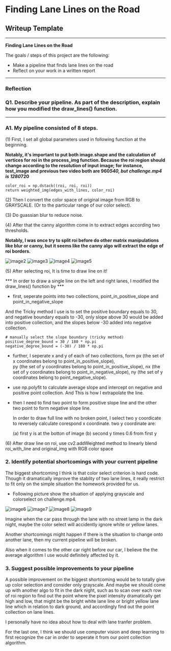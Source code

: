 # **Finding Lane Lines on the Road** 

## Writeup Template

---

**Finding Lane Lines on the Road**

The goals / steps of this project are the following:
* Make a pipeline that finds lane lines on the road
* Reflect on your work in a written report


[//]: # (Image References)

[image1]: ./examples/grayscale.jpg "Grayscale"
[image2]: ./demo/roi_before_canny_1.png "roi_before_canny_1"
[image3]: ./demo/roi_before_canny_2.png "roi_before_canny_2"
[image4]: ./demo/roi_after_canny_1.png "roi_after_canny_1"
[image5]: ./demo/roi_after_canny_2.png "roi_after_canny_2"
[image6]: ./demo/apply_grayscale_1.png "apply_grayscale_1"
[image7]: ./demo/apply_grayscale_2.png "apply_grayscale_2"
[image8]: ./demo/apply_color_select_1.png "apply_color_select_1"
[image9]: ./demo/apply_color_select_2.png "apply_color_select_2"

---

### Reflection

### Q1. Describe your pipeline. As part of the description, explain how you modified the draw_lines() function.
---
### A1. My pipeline consisted of 8 steps. 

(1) First, I set all global parameters used in following function at the beginning.

**Notably, it's important to put both image.shape and the calculation of vertices for roi in the process_img function.
Because the roi region should change according to the resolution of input image; for instance, test_image and previous two video both are 960*540, but
challenge.mp4 is 1280*720**

    color_roi = np.dstack((roi, roi, roi))
    return weighted_img(edges_with_lines, color_roi)

(2) Then I convert the color space of original image from RGB to GRAYSCALE. (Or to the particular range of our color select).

(3) Do guassian blur to reduce noise.

(4) After that the canny algorithm come in to extract edges according two thresholds.

**Notably, I was once try to split roi before do other matrix manipulations like blur or canny, but it seems like the canny algo will extract the edge of roi borders.**

![image2]
![image3]
![image4]
![image5]

(5) After selecting roi, It is time to draw line on it!

*** In order to draw a single line on the left and right lanes, I modified the draw_lines() function by ***

* first, seperate points into two collections, point_in_positive_slope and point_in_negative_slope

And the Tricky method I use is to set the positive boundary equals to 30, and negative boundary equals to -30, only slope above 30 would be added into positive collection, and the slopes below -30 added into negative collection.

    # manually select the slope boundary (tricky method)
    positive_degree_bound = 30 / 180 * np.pi
    negative_degree_bound = (-30) / 180 * np.pi
    

* further, I seperate x and y of each of two collections, form px (the set of x coordinates belong to point_in_positive_slope),   
    py (the set of y coordinates belong to point_in_positive_slope), nx (the set of y coordinates belong to point_in_negative_slope), ny (the set of y coordinates belong to point_negative_slope).
    
* use np.polyfit to calculate average slope and intercept on negative and positive point collection. And This is how I extrapolate the line.

* then I need to find two point to form positive slope line and the other two point to form negative slope line.
    
    In order to draw full line with no broken point, I select two y coordicate to reversely calculate corespond x coordinate.
two y coordinate are: 

  (a) first y is at the botton of image 
  (b) second y times 0.6 from first y

(6) After draw line on roi, use cv2.addWeighted method to linearly blend roi_with_line and original_img with RGB color space

<!--![alt text][image1]-->


### 2. Identify potential shortcomings with your current pipeline

The biggest shortcoming I think is that color select criterion is hard code.
Though it dramatically improve the stablity of two lane lines, it really restrict to fit only on the simple situation the homework provided for us.

* Following picture show the situation of applying grayscale and colorselect on challenge.mp4.

![image6]
![image7]
![image8]
![image9]

Imagine when the car pass through the lane with no street lamp in the dark night, maybe the color select will accidently ignore white or yellow lanes.

Another shortcomings might happen if there is the situation to change onto another lane, then my current pipeline will be broken.

Also when it comes to the other car right before our car, I believe the the average algorithm I use would definitely affected by it.

### 3. Suggest possible improvements to your pipeline

A possible improvement on the biggest shortcoming would be to totally give up color selection and consider only grayscale.
And maybe we should come up with another algo to fit in the dark night, such as to scan over each row of roi region to find out the point where the pixel intensity dramatically get high and low, that might be the bright white lane line or bright yellow lane line which in relation to dark ground, and accordingly find out the point collection on lane lines.

I personally have no idea about how to deal with lane tranfer problem.

For the last one, I think we should use computer vision and deep learning to first recognize the car in order to seperate it from our point collection algorithm.
